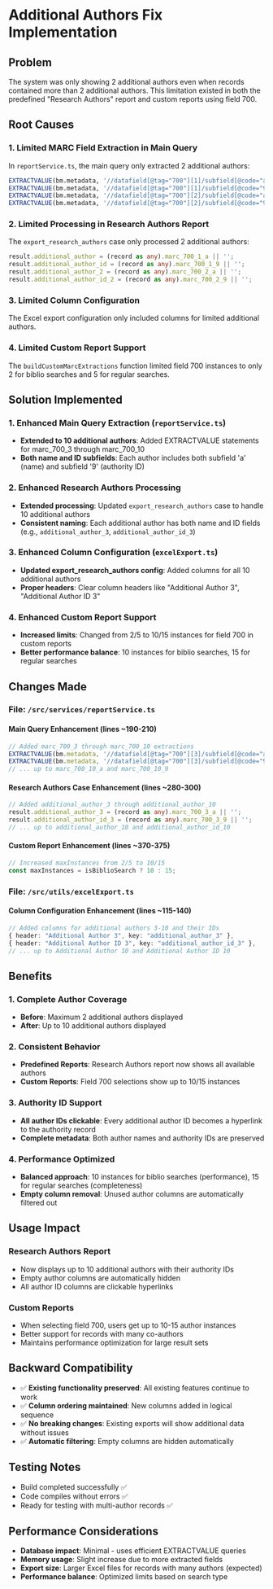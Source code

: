 # Additional Authors Fix Implementation

## Problem
The system was only showing 2 additional authors even when records contained more than 2 additional authors. This limitation existed in both the predefined "Research Authors" report and custom reports using field 700.

## Root Causes

### 1. Limited MARC Field Extraction in Main Query
In `reportService.ts`, the main query only extracted 2 additional authors:
```sql
EXTRACTVALUE(bm.metadata, '//datafield[@tag="700"][1]/subfield[@code="a"]') AS marc_700_1_a,
EXTRACTVALUE(bm.metadata, '//datafield[@tag="700"][1]/subfield[@code="9"]') AS marc_700_1_9,
EXTRACTVALUE(bm.metadata, '//datafield[@tag="700"][2]/subfield[@code="a"]') AS marc_700_2_a,
EXTRACTVALUE(bm.metadata, '//datafield[@tag="700"][2]/subfield[@code="9"]') AS marc_700_2_9,
```

### 2. Limited Processing in Research Authors Report
The `export_research_authors` case only processed 2 additional authors:
```typescript
result.additional_author = (record as any).marc_700_1_a || '';
result.additional_author_id = (record as any).marc_700_1_9 || '';
result.additional_author_2 = (record as any).marc_700_2_a || '';
result.additional_author_id_2 = (record as any).marc_700_2_9 || '';
```

### 3. Limited Column Configuration
The Excel export configuration only included columns for limited additional authors.

### 4. Limited Custom Report Support
The `buildCustomMarcExtractions` function limited field 700 instances to only 2 for biblio searches and 5 for regular searches.

## Solution Implemented

### 1. Enhanced Main Query Extraction (`reportService.ts`)
- **Extended to 10 additional authors**: Added EXTRACTVALUE statements for marc_700_3 through marc_700_10
- **Both name and ID subfields**: Each author includes both subfield 'a' (name) and subfield '9' (authority ID)

### 2. Enhanced Research Authors Processing
- **Extended processing**: Updated `export_research_authors` case to handle 10 additional authors
- **Consistent naming**: Each additional author has both name and ID fields (e.g., `additional_author_3`, `additional_author_id_3`)

### 3. Enhanced Column Configuration (`excelExport.ts`)
- **Updated export_research_authors config**: Added columns for all 10 additional authors
- **Proper headers**: Clear column headers like "Additional Author 3", "Additional Author ID 3"

### 4. Enhanced Custom Report Support
- **Increased limits**: Changed from 2/5 to 10/15 instances for field 700 in custom reports
- **Better performance balance**: 10 instances for biblio searches, 15 for regular searches

## Changes Made

### File: `/src/services/reportService.ts`

#### Main Query Enhancement (lines ~190-210)
```typescript
// Added marc_700_3 through marc_700_10 extractions
EXTRACTVALUE(bm.metadata, '//datafield[@tag="700"][3]/subfield[@code="a"]') AS marc_700_3_a,
EXTRACTVALUE(bm.metadata, '//datafield[@tag="700"][3]/subfield[@code="9"]') AS marc_700_3_9,
// ... up to marc_700_10_a and marc_700_10_9
```

#### Research Authors Case Enhancement (lines ~280-300)
```typescript
// Added additional_author_3 through additional_author_10
result.additional_author_3 = (record as any).marc_700_3_a || '';
result.additional_author_id_3 = (record as any).marc_700_3_9 || '';
// ... up to additional_author_10 and additional_author_id_10
```

#### Custom Report Enhancement (lines ~370-375)
```typescript
// Increased maxInstances from 2/5 to 10/15
const maxInstances = isBiblioSearch ? 10 : 15;
```

### File: `/src/utils/excelExport.ts`

#### Column Configuration Enhancement (lines ~115-140)
```typescript
// Added columns for additional authors 3-10 and their IDs
{ header: "Additional Author 3", key: "additional_author_3" },
{ header: "Additional Author ID 3", key: "additional_author_id_3" },
// ... up to Additional Author 10 and Additional Author ID 10
```

## Benefits

### 1. Complete Author Coverage
- **Before**: Maximum 2 additional authors displayed
- **After**: Up to 10 additional authors displayed

### 2. Consistent Behavior
- **Predefined Reports**: Research Authors report now shows all available authors
- **Custom Reports**: Field 700 selections show up to 10/15 instances

### 3. Authority ID Support
- **All author IDs clickable**: Every additional author ID becomes a hyperlink to the authority record
- **Complete metadata**: Both author names and authority IDs are preserved

### 4. Performance Optimized
- **Balanced approach**: 10 instances for biblio searches (performance), 15 for regular searches (completeness)
- **Empty column removal**: Unused author columns are automatically filtered out

## Usage Impact

### Research Authors Report
- Now displays up to 10 additional authors with their authority IDs
- Empty author columns are automatically hidden
- All author ID columns are clickable hyperlinks

### Custom Reports
- When selecting field 700, users get up to 10-15 author instances
- Better support for records with many co-authors
- Maintains performance optimization for large result sets

## Backward Compatibility
- ✅ **Existing functionality preserved**: All existing features continue to work
- ✅ **Column ordering maintained**: New columns added in logical sequence
- ✅ **No breaking changes**: Existing exports will show additional data without issues
- ✅ **Automatic filtering**: Empty columns are hidden automatically

## Testing Notes
- Build completed successfully ✅
- Code compiles without errors ✅
- Ready for testing with multi-author records ✅

## Performance Considerations
- **Database impact**: Minimal - uses efficient EXTRACTVALUE queries
- **Memory usage**: Slight increase due to more extracted fields
- **Export size**: Larger Excel files for records with many authors (expected)
- **Performance balance**: Optimized limits based on search type